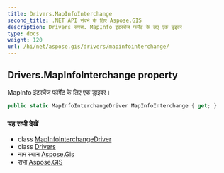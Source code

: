 ```yaml
---
title: Drivers.MapInfoInterchange
second_title: .NET API संदर्भ के लिए Aspose.GIS
description: Drivers संपत्त. MapInfo इंटरचेंज फर्मेट के लए एक ड्रइवर
type: docs
weight: 120
url: /hi/net/aspose.gis/drivers/mapinfointerchange/
---
```

## Drivers.MapInfoInterchange property

MapInfo इंटरचेंज फॉर्मेट के लिए एक ड्राइवर।

```csharp
public static MapInfoInterchangeDriver MapInfoInterchange { get; }
```

### यह सभी देखें

* class [MapInfoInterchangeDriver](../../../aspose.gis.formats.mapinfointerchange/mapinfointerchangedriver/)
* class [Drivers](../)
* नाम स्थान [Aspose.Gis](../../drivers/)
* सभा [Aspose.GIS](../../../)


